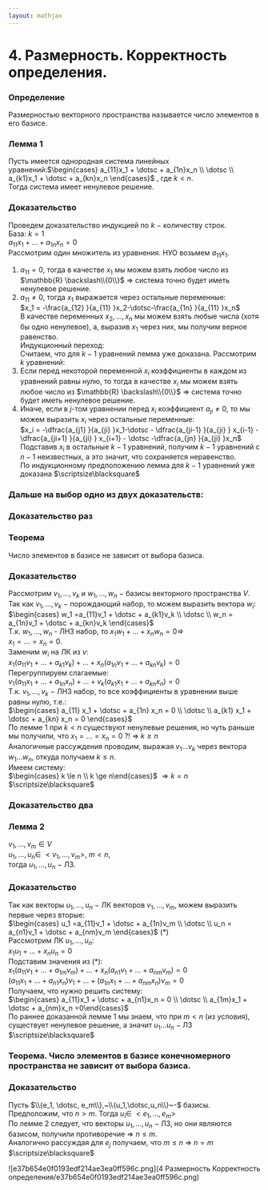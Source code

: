 ```yaml
---  
layout: mathjax  
---  
```

  
# 4. Размерность. Корректность определения.  
  
### Определение  
Размерностью векторного пространства называется число элементов в его базисе.  
  
### Лемма 1  
Пусть имеется однородная система линейных уравнений:$\begin{cases} a_{11}x_1 + \dotsc + a_{1n}x_n \\ \dotsc \\ a_{k1}x_1 + \dotsc + a_{kn}x_n \end{cases}$   , где $k < n$.  
Тогда система имеет ненулевое решение.  
  
### Доказательство  
Проведем доказательство индукцией по $k~-$ количеству строк.  
База: $k=1$  
$a_{11} x_1 + \dotsc + a_{1n} x_n = 0$  
Рассмотрим один множитель из уравнения. НУО возьмем $a_{11} x_1$.  
1) $a_{11} = 0$, тогда в качестве $x_1$ мы можем взять любое число из $\mathbb{R} \backslash\\{0\\}$ $\Rightarrow$ система точно будет иметь ненулевое решение.  
2) $a_{11} \ne 0$, тогда $x_1$ выражается через остальные переменные:  
$x_1 = -\frac{a_{12} }{a_{11} }x_2-\dotsc-\frac{a_{1n} }{a_{11} }x_n$  
В качестве переменных $x_2, \dotsc, x_n$ мы можем взять любые числа (хотя бы одно ненулевое), а, выразив $x_1$  через них, мы получим верное равенство.  
Индукционный переход:  
Считаем, что для $k-1$ уравнений лемма уже доказана. Рассмотрим $k$ уравнений:  
1) Если перед некоторой переменной $x_i$ коэффициенты в каждом из уравнений равны нулю, то тогда в качестве $x_i$ мы можем взять любое число из $\mathbb{R} \backslash\\{0\\}$ $\Rightarrow$ система точно будет иметь ненулевое решение.  
2) Иначе, если в $j$-том уравнении перед $x_i$ коэффициент $a_{ji}\ne0$, то мы можем выразить $x_i$  через остальные переменные:  
$x_i = -\dfrac{a_{j1} }{a_{ji} }x_1-\dotsc - \dfrac{a_{ji-1} }{a_{ji} } x_{i-1} - \dfrac{a_{ji+1} }{a_{ji} } x_{i+1} - \dotsc -\dfrac{a_{jn} }{a_{ji} }x_n$  
Подставив $x_i$ в остальные $k-1$  уравнений, получим $k-1$ уравнений с $n-1$ неизвестных, а это значит, что сохраняется неравенство.  
По индукционному предположению лемма для $k-1$ уравнений уже доказана  $\scriptsize\blacksquare$  
  
### Дальше на выбор одно из двух доказательств:  
  
### Доказательство раз  
  
### Теорема  
Число элементов в базисе не зависит от выбора базиса.  
  
### Доказательство  
Рассмотрим $v_1, \dotsc, v_k$  и $w_1, \dotsc, w_n~-$  базисы векторного пространства $V$.  
Так как $v_1, \dotsc, v_k~-$ порождающий набор, то можем выразить вектора $w_i$:  
$\begin{cases} w_1 =a_{11}v_1 + \dotsc + a_{k1}v_k \\ \dotsc \\ w_n = a_{1n}v_1 + \dotsc + a_{kn}v_k \end{cases}$  
Т.к. $w_1 , \dotsc, w_n$ - ЛНЗ набор, то $x_1 w_1 + \dotsc + x_n w_n = 0 \Rightarrow$  
$x_1 = \dotsc = x_n = 0$.  
Заменим $w_i$ на ЛК из $v$:  
$x_1 (a_{11} v_1 + \dotsc + a_{k1} v_k) + \dotsc + x_n (a_{1n} v_1 + \dotsc + a_{kn} v_k) = 0$  
Перегруппируем слагаемые:  
$v_1 (a_{11} x_1 + \dotsc + a_{1n} x_n) + \dotsc + v_k (a_{k1} x_1 + \dotsc + a_{kn} x_n) = 0$  
Т.к. $v_1, \dotsc, v_k~-$ ЛНЗ набор, то все коэффициенты в уравнении выше равны нулю, т.е.:  
$\begin{cases}  
a_{11} x_1 + \dotsc + a_{1n} x_n = 0  
\\  
\dotsc  
\\  
a_{k1} x_1 + \dotsc + a_{kn} x_n = 0  
\end{cases}$  
По лемме $1$ при $k < n$ существуют ненулевые решения, но чуть раньше мы получили, что $x_1 = \dotsc = x_n = 0$ $?!$ $\Rightarrow$ $k \ge n$  
Аналогичные рассуждения проводим, выражая $v_1\dotsc v_k$ через вектора $w_1\dotsc w_n$, откуда получаем $k \le n$.  
Имеем систему:  
 $\begin{cases} k \le n \\ k \ge n\end{cases}$ $\Rightarrow k = n$  $\scriptsize\blacksquare$  
  
### Доказательство два  
  
### Лемма 2  
$v_1, \dotsc, v_m \in V$  
$u_1, \dotsc, u_n \in~<v_1, \dotsc, v_m>$, $m < n$,  
тогда $u_1, \dotsc, u_n~-~$ЛЗ.  
  
### Доказательство  
Так как векторы $u_1, \dotsc, u_n~-$  ЛК векторов $v_1, \dotsc, v_m$, можем выразить первые через вторые:  
$\begin{cases} u_1 =a_{11}v_1 + \dotsc + a_{1n}v_m \\ \dotsc \\ u_n = a_{n1}v_1 + \dotsc + a_{nm}v_m \end{cases}$ ($\ast$)  
Рассмотрим ЛК $u_1, \dotsc, u_n$:  
$x_1 u_1 + \dotsc + x_n u_n = 0$  
Подставим значения из ($\ast$):  
$x_1(a_{11}v_1 + \dotsc + a_{1m}v_m) + \dotsc + x_n(a_{n1}v_1 + \dotsc + a_{nm}v_m) = 0$  
$(a_{11} x_1 + \dotsc + a_{n1} x_n) v_1 + \dotsc + (a_{1n} x_1 + \dotsc + a_{nm} x_n) v_m = 0$  
Получаем, что нужно решить систему:  
$\begin{cases} a_{11}x_1 + \dotsc + a_{n1}x_n = 0 \\ \dotsc \\ a_{1m}x_1 + \dotsc + a_{nm}x_n =0\end{cases}$  
По раннее доказанной лемме 1 мы знаем, что при $m<n$ (из условия), существует ненулевое решение, а значит $u_1\dotsc u_n~-~$ЛЗ  $\scriptsize\blacksquare$  
  
### Теорема. Число элементов в базисе конечномерного пространства не зависит от выбора базиса.  
  
### Доказательство  
Пусть $\\{e_1, \dotsc, e_m\\},~\\{u_1,\dotsc,u_n\\}~-$ базисы.  
Предположим, что $n>m$. Тогда $u_i \in~<e_1, \dotsc, e_m>$  
По лемме 2 следует, что векторы $u_1, \dotsc, u_n~-$ ЛЗ, но они являются базисом, получили противоречие $\Rightarrow$ $n \le m$.  
Аналогично рассуждая для $e_j$ получаем, что $m \le n$ $\Rightarrow$ $n=m$  $\scriptsize\blacksquare$  
  
![e37b654e0f0193edf214ae3ea0ff596c.png](4 Размерность Корректность определения/e37b654e0f0193edf214ae3ea0ff596c.png)  
